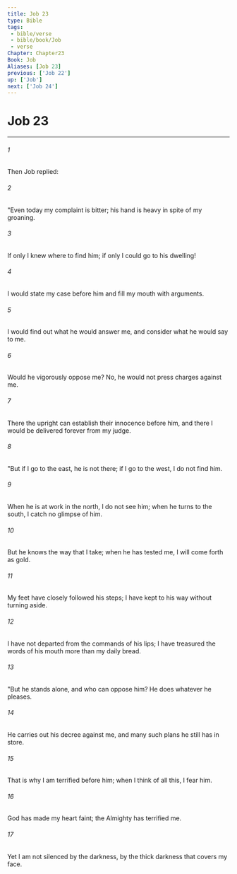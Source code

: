```yaml
---
title: Job 23
type: Bible
tags:
 - bible/verse
 - bible/book/Job
 - verse
Chapter: Chapter23
Book: Job
Aliases: [Job 23]
previous: ['Job 22']
up: ['Job']
next: ['Job 24']
---
```

# Job 23

***


###### 1 
Then Job replied: 

###### 2 
"Even today my complaint is bitter; his hand is heavy in spite of my groaning. 

###### 3 
If only I knew where to find him; if only I could go to his dwelling! 

###### 4 
I would state my case before him and fill my mouth with arguments. 

###### 5 
I would find out what he would answer me, and consider what he would say to me. 

###### 6 
Would he vigorously oppose me? No, he would not press charges against me. 

###### 7 
There the upright can establish their innocence before him, and there I would be delivered forever from my judge. 

###### 8 
"But if I go to the east, he is not there; if I go to the west, I do not find him. 

###### 9 
When he is at work in the north, I do not see him; when he turns to the south, I catch no glimpse of him. 

###### 10 
But he knows the way that I take; when he has tested me, I will come forth as gold. 

###### 11 
My feet have closely followed his steps; I have kept to his way without turning aside. 

###### 12 
I have not departed from the commands of his lips; I have treasured the words of his mouth more than my daily bread. 

###### 13 
"But he stands alone, and who can oppose him? He does whatever he pleases. 

###### 14 
He carries out his decree against me, and many such plans he still has in store. 

###### 15 
That is why I am terrified before him; when I think of all this, I fear him. 

###### 16 
God has made my heart faint; the Almighty has terrified me. 

###### 17 
Yet I am not silenced by the darkness, by the thick darkness that covers my face. 
